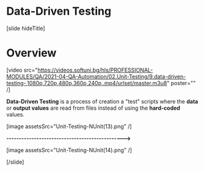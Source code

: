 # Data-Driven Testing

[slide hideTitle]

# Overview

[video src="https://videos.softuni.bg/hls/PROFESSIONAL-MODULES/QA/2021-04-QA-Automation/02.Unit-Testing/9.data-driven-testing-,1080p,720p,480p,360p,240p,.mp4/urlset/master.m3u8" poster="" /]

**Data-Driven Testing** is a process of creation a "test" scripts where the **data** or **output values** are read from files instead of using the **hard-coded** values.

[image assetsSrc="Unit-Testing-NUnit(13).png" /]

**----------------------------------------------->**

[image assetsSrc="Unit-Testing-NUnit(14).png" /]


[/slide]